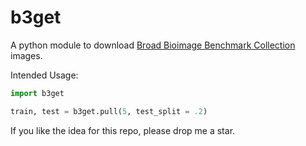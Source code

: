 # b3get

A python module to download [Broad Bioimage Benchmark Collection](https://data.broadinstitute.org/bbbc/image_sets.html) images.

Intended Usage:

``` python
import b3get

train, test = b3get.pull(5, test_split = .2)
```

If you like the idea for this repo, please drop me a star.
